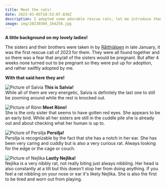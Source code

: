 ```yaml
---
title: Meet the rats!
date: 2023-03-05T18:53:07.836Z
description: I adopted some adorable rescue rats, let me introduce them!
image: img/20230304_164258.jpg
---
```

**A﻿ little background on my lovely ladies!**

T﻿he sisters and their brothers were taken in by [Råtthjälpen](https://www.ratthjalpen.com/) in late January, it was the first rescue call of 2023 for them.
T﻿hey were all found together and so there was a fear that any/all of the sisters would be pregnant.
B﻿ut after 4 weeks none turned out to be pregnant so they were put up for adoption, and rather swiftly adopted by me.

**With that said here they are!**

![Picture of Salvia](img/20230304_212920.jpg "Salvia")
**T﻿his is Salvia!**  
While all of them are very energetic, Salvia is definitely the last one to still be zooming around while the rest is knocked out.

![Picture of Rönn](img/20230304_212924.jpg "Rönn") 
**Meet Rönn!**  
She is the only sister that seems to have gotten red eyes. She appears to be an early bird. While all her sisters are still in the cuddle pile she is already out and about checking what her human is up to.

![Picture of Persilja](img/20230304_212941.jpg "Persilja")
**Persilja!**  
Persilja is recognizable by the fact that she has a notch in her ear. She has been very caring and cuddly but is also a very curious rat. Always looking for the edge or the cage or couch.

![Picture of Nejlika](img/20230304_212951.jpg "Nejlika")
**Lastly Nejlika!**  
Nejlika is a very nibbly rat, not really biting just always nibbling. Her head is also constantly at a tilt but this doesn't stop her from doing anything. If you feel a rat nibbling on your nose or ear it's likely Nejlika. She is also the first to be tired and worn out from playing.